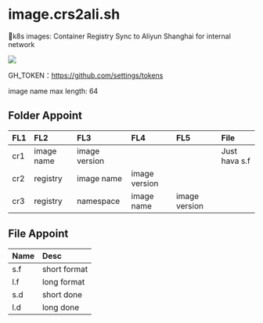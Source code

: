 # image.crs2ali.sh
💪k8s images: Container Registry Sync to Aliyun Shanghai for internal network

[![][travis img]][travis]

GH_TOKEN：<https://github.com/settings/tokens>

image name max length: 64


## Folder Appoint
| FL1  | FL2        | FL3           | FL4           | FL5           | File          | 
| :--- | :--------- | :------------ | :------------ | :------------ | :------------ | 
| cr1  | image name | image version |               |               | Just hava s.f | 
| cr2  | registry   | image name    | image version |               |               | 
| cr3  | registry   | namespace     | image name    | image version |               | 

## File Appoint
| Name | Desc         |
| :--- | :----------- |
| s.f  | short format |
| l.f  | long format  |
| s.d  | short done   |
| l.d  | long done    |

[travis]:https://travis-ci.org/ShaneKing/image.crs2ali.sh
[travis img]:https://travis-ci.org/ShaneKing/image.crs2ali.sh.svg?branch=mirror

